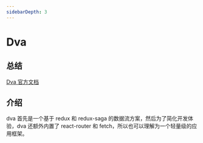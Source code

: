 ```yaml
---
sidebarDepth: 3
---
```


# Dva
## 总结

[Dva 官方文档](https://dvajs.com/guide/)  

## 介绍
dva 首先是一个基于 redux 和 redux-saga 的数据流方案，然后为了简化开发体验，dva 还额外内置了 react-router 和 fetch，所以也可以理解为一个轻量级的应用框架。
 